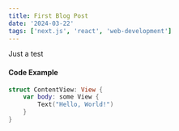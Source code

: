 ```yaml
---
title: First Blog Post
date: '2024-03-22'
tags: ['next.js', 'react', 'web-development']
---
```


Just a test

#### Code Example

```swift
struct ContentView: View {
    var body: some View {
        Text("Hello, World!")
    }
}
```
